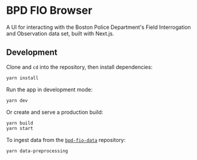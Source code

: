 # BPD FIO Browser

A UI for interacting with the Boston Police Department's Field Interrogation and Observation data set, built with Next.js.

## Development

Clone and `cd` into the repository, then install dependencies:

```bash
yarn install
```

Run the app in development mode:

```bash
yarn dev
```

Or create and serve a production build:

```bash
yarn build
yarn start
```

To ingest data from the [`bpd-fio-data`](https://github.com/jacoblurye/bpd-fio-data) repository:

```bash
yarn data-preprocessing
```
